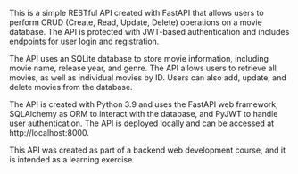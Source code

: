 This is a simple RESTful API created with FastAPI that allows users to perform CRUD (Create, Read, Update, Delete) operations on a movie database. The API is protected with JWT-based authentication and includes endpoints for user login and registration.

The API uses an SQLite database to store movie information, including movie name, release year, and genre. The API allows users to retrieve all movies, as well as individual movies by ID. Users can also add, update, and delete movies from the database.

The API is created with Python 3.9 and uses the FastAPI web framework, SQLAlchemy as ORM to interact with the database, and PyJWT to handle user authentication. The API is deployed locally and can be accessed at http://localhost:8000.

This API was created as part of a backend web development course, and it is intended as a learning exercise.